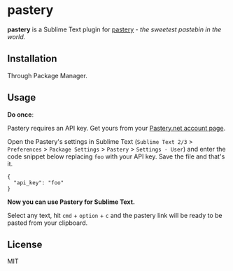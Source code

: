 # pastery

**pastery** is a Sublime Text plugin for [pastery][p] - *the sweetest pastebin in the world.*

## Installation

Through Package Manager.

## Usage

**Do once**:

Pastery requires an API key. Get yours from your [Pastery.net account page][account].

Open the Pastery's settings in Sublime Text (`Sublime Text 2/3` > `Preferences` > `Package Settings` > `Pastery` > `Settings - User`) and enter the code snippet below replacing `foo` with your API key. Save the file and that's it.

    {
      "api_key": "foo"
    }

**Now you can use Pastery for Sublime Text.**

Select any text, hit `cmd` + `option` + `c` and the pastery link will be ready to be pasted from your clipboard.

## License

MIT

[p]: http://pastery.net
[account]: https://www.pastery.net/account/
